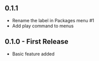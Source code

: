 ## 0.1.1
* Rename the label in Packages menu #1
* Add play command to menus

## 0.1.0 - First Release
* Basic feature added
